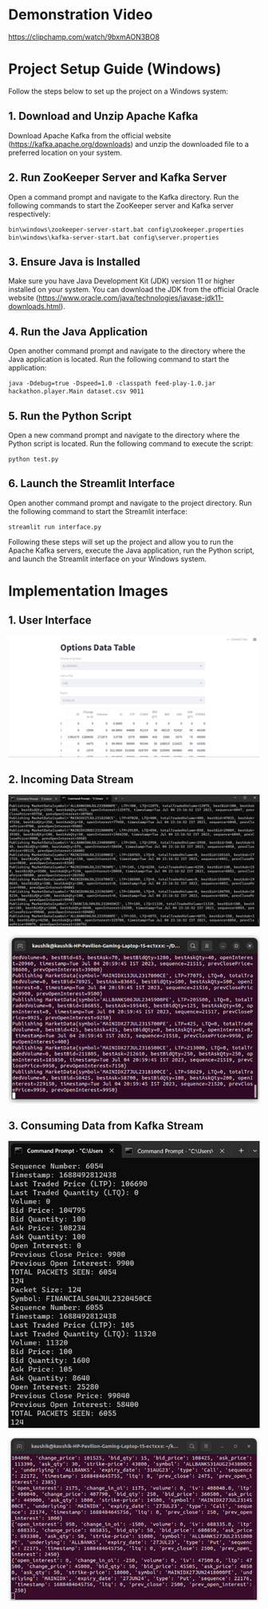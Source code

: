 # Demonstration Video 

https://clipchamp.com/watch/9bxmAON3BO8

# Project Setup Guide (Windows)

Follow the steps below to set up the project on a Windows system:

## 1. Download and Unzip Apache Kafka
Download Apache Kafka from the official website (https://kafka.apache.org/downloads) and unzip the downloaded file to a preferred location on your system.

## 2. Run ZooKeeper Server and Kafka Server
Open a command prompt and navigate to the Kafka directory. Run the following commands to start the ZooKeeper server and Kafka server respectively:

```shell
bin\windows\zookeeper-server-start.bat config\zookeeper.properties
bin\windows\kafka-server-start.bat config\server.properties
```

## 3. Ensure Java is Installed
Make sure you have Java Development Kit (JDK) version 11 or higher installed on your system. You can download the JDK from the official Oracle website (https://www.oracle.com/java/technologies/javase-jdk11-downloads.html).

## 4. Run the Java Application
Open another command prompt and navigate to the directory where the Java application is located. Run the following command to start the application:

```shell
java -Ddebug=true -Dspeed=1.0 -classpath feed-play-1.0.jar hackathon.player.Main dataset.csv 9011
```

## 5. Run the Python Script
Open a new command prompt and navigate to the directory where the Python script is located. Run the following command to execute the script:

```shell
python test.py
```

## 6. Launch the Streamlit Interface
Open another command prompt and navigate to the project directory. Run the following command to start the Streamlit interface:

```shell
streamlit run interface.py
```

Following these steps will set up the project and allow you to run the Apache Kafka servers, execute the Java application, run the Python script, and launch the Streamlit interface on your Windows system.

# Implementation Images 

## 1. User Interface

![Alt Text](Screenshots/UserInterface.png)

## 2. Incoming Data Stream 

![Alt Text](Screenshots/IncomingDataStream.png)

![Alt Text](Screenshots/IncomingDataStream2.png)

## 3. Consuming Data from Kafka Stream

![Alt Text](Screenshots/DatafromKafkaStream.png)

![Alt Text](Screenshots/DatafromKafkaStream2.png)
